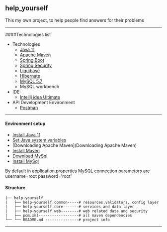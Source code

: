 help_yourself
---
This my own project, to help people find  answers for their problems 

---
####Technologies list

  - Technologies
      * [Java 11](https://www.oracle.com/java/technologies/javase-jdk11-downloads.html)
      * [Apache Maven](https://maven.apache.org/)
      * [Spring Boot](http://projects.spring.io/spring-boot/)
      * [Spring Security](http://projects.spring.io/spring-security/)
      * [Liquibase](http://www.liquibase.org/index.html)
      * [HIbernate](http://hibernate.org/orm/)
      * [MySQL 5.7](https://www.mysql.com/downloads/) 
      * MySQL workbench
   - IDE:
      - [Intellij idea Ultimate](https://www.jetbrains.com/idea/download/#section=linux)
   - API Development Environment
     -  [Postman](https://www.getpostman.com/)
 -------
 
 #### Environment setup
 
  * [Install Java 11](https://www.oracle.com/java/technologies/javase-jdk11-downloads.html)
  * [Set Java system variables](http://www.oracle.com/technetwork/java/javase/overview/index.html)
  * [Downloading Apache Maven](Downloading Apache Maven)
  * [Install Maven](https://maven.apache.org/install.html)
  * [Download MySql](https://dev.mysql.com/downloads/mysql/)
  * [Install MySql](https://dev.mysql.com/doc/mysql-installer/en/)
 
 By default in application.properties MySQL connection parametors are username=root  password='root'

#### Structure

```
├── help-yourself
|   ├── help-yourself.common-----# resources,validators, config layer
|   ├── help-yourself.core-------# services and data layer
|   ├── help-yourself.web--------# web related data and security
|   ├── pom.xml------------------# all maven dependencies
└── └── README.md ---------------# project info
```
-------